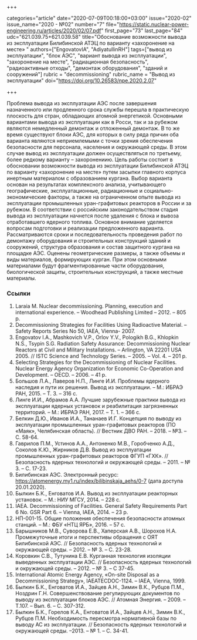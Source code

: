 +++

categories="article"
date="2020-07-09T00:18:00+03:00"
issue="2020-02"
issue_name="2020 - №02"
number="7"
file="https://static.nuclear-power-engineering.ru/articles/2020/02/07.pdf"
first_page="73"
last_page="84"
udc="621.039.75+621.039.58"
title="Обоснование возможности вывода из эксплуатации Билибинской АТЭЦ по варианту «захоронение на месте» "
authors=["EngovatovIA", "AdiyatullinRH"]
tags=["вывод из эксплуатации", "блок АЭС", "вариант вывода из эксплуатации", "захоронение на месте", "радиационная безопасность", "радиоактивные отходы", "демонтаж оборудования", "зданий и сооружений"]
rubric = "decommissioning"
rubric_name = "Вывод из эксплуатации"
doi="https://doi.org/10.26583/npe.2020.2.07"

+++

Проблема вывода из эксплуатации АЭС после завершения назначенного или продленного срока службы перешла в практическую плоскость для стран, обладающих атомной энергетикой. Основными вариантами вывода из эксплуатации как в Росси, так и за рубежом являются немедленный демонтаж и отложенный демонтаж. В то же время существуют блоки АЭС, для которых в силу ряда причин оба варианта являются неприемлемыми с точки зрения обеспечения безопасности для персонала, населения и окружающей среды. В этом случае вывод из эксплуатации должен осуществляться по третьему, более редкому варианту – захоронениию. Цель работы состоит в обосновании возможности вывода из эксплуатации Билибинской АТЭЦ по варианту «захоронение на месте» путем засыпки главного корпуса инертным материалом с образованием кургана. Выбор варианта основан на результатах комплексного анализа, учитывающего географические, эксплуатационные, радиационные и социально-экономические факторы, а также на ограниченном опыте вывода из эксплуатации промышленных уран-графитовых реакторов в России и за рубежом. В соответствии с российским законодательством стадия вывода из эксплуатации начнется после удаления с блока и вывоза отработавшего ядерного топлива. Основное внимание уделяется вопросам подготовки и реализации предложенного варианта. Рассматриваются сроки и последовательность проведения работ по демонтажу оборудования и строительных конструкций зданий и сооружений, структура образования и состав защитного кургана на площадке АЭС. Оценены геометрические размеры, а также объемы и виды материалов, формирующих курган. При этом основными материалами будут фрагментированные части оборудования, биологической защиты, строительных конструкций, а также местные материалы.

### Ссылки

1. Laraia M. Nuclear decommissioning. Planning, execution and international experience. – Woodhead Publishing Limited – 2012. – 805 p. 
2. Decommissioning Strategies for Facilities Using Radioactive Material. – Safety Reports Series No 50, IAEA, Vienna- 2007. 
3. Engovatov I.A., Mashkovich V.P., Orlov Y.V., Pologikh B.G., Khlopkin N.S., Tsypin S.G. Radiation Safety Assurance: Decommissioning Nuclear Reactors at Civil and Military Installations. – Arlington, VA 22201 USA 2005. // ISTC Science and Technology Series. – 2005. – Vol. 4. – 201 p. 
4. Selecting Strategies for the Decommissioning of Nuclear Facilities. Nuclear Energy Agency Organization for Economic Co-Operation and Development. – OECD. – 2006. – 41 p. 
5. Большов Л.А., Лаверов Н.П., Линге И.И. Проблемы ядерного наследия и пути их решения. Вывод из эксплуатации. – М.: ИБРАЭ РАН, 2015. – Т. 3. – 316 с. 
6. Линге И.И., Абрамов А.А. Лучшие зарубежные практики вывода из эксплуатации ядерных установок и реабилитация загрязненных территорий. – М.: ИБРАЭ РАН, 2017. – Т. 1. – 366 с. 
7. Белкин Д.Ю., Иванов И.А., Тананаев И.Г. Концепция по выводу из эксплуатации промышленных уран-графитовых реакторов (ПО «Маяк», Челябинская область). // Вестник ДВО РАН. – 2018. – №3. –  С. 58-64. 
8. Гаврилов П.М., Устинов А.А., Антоненко М.В., Горобченко А.Д., Соколов К.Ю., Жирников Д.В. Вывод из эксплуатации промышленных уран-графитовых реакторов ФГУП «ГХК». // Безопасность ядерных технологий и окружающей среды. – 2011. – № 3. – С. 17-23. 
9. Билибинская АЭС. Электронный ресурс: https://atomenergy.my1.ru/index/bilibinskaja_aehs/0-7 (дата доступа 20.01.2020). 
10. Былкин Б.К., Енговатов И.А. Вывод из эксплуатации реакторных установок. – М.: НИУ МГСУ, 2014. – 228 с. 
11. IAEA. Decommissioning of Facilities. General Safety Requirements Part 6 No. GSR Part 6. – Vienna, IAEA, 2014. – 23 p. 
12. НП-001-15. Общие положения обеспечения безопасности атомных станций. – М.: ФБУ «НТЦ ЯРБ», 2016. – 57 с. 
13. Барышников М.В., Суворова Е.В., Хаперская А.В., Шорохов Н.А. Промежуточные итоги и перспективы обращения с ОЯТ Билибинской АЭС. // Безопасность ядерных технологий и окружающей среды. – 2012. –  № 3. – С. 23-28. 
14. Коровкин С.В., Тутунина Е.В. Курганная технология изоляции выведенных эксплуатации АЭС. // Безопасность ядерных технологий и окружающей среды. – 2012. – № 3. – С 37-45. 
15. International Atomic Energy Agency, «On-site Disposal as a Decommissioning Strategy», IAEATECDOC-1124. – IAEA, Vienna, 1999. 
16. Былкин Б.К., Енговатов И.А., Зайцев А.Н., Зимин В.К., Рубцов П.М., Ноздрин Г.Н. Совершенствование регулирующих документов по выводу из эксплуатации блоков АЭС. // Атомная Энергия. – 2009. –Т.107. – Вып. 6. – С. 307-312. 
17. Былкин Б.К., Горелов К.А., Енговатов И.А., Зайцев А.Н., Зимин В.К., Рубцов П.М. Необходимость пересмотра нормативной базы по выводу АС из эксплуатации. // Безопасность ядерных технологий и окружающей среды. –2013. – № 1. – С. 34-41.
